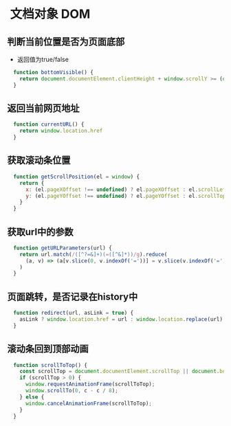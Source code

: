 #   文档对象 DOM
## 判断当前位置是否为页面底部
- 返回值为true/false
```javascript
  function bottomVisible() {
    return document.documentElement.clientHeight + window.scrollY >= (document.documentElement.scrollHeight || document.documentElement.clientHeight);
  }
```  

## 返回当前网页地址
```javascript
  function currentURL() {
    return window.location.href
  }
```  

## 获取滚动条位置
```javascript
  function getScrollPosition(el = window) {
    return {
      x: (el.pageXOffset !== undefined) ? el.pageXOffset : el.scrollLeft,
      y: (el.pageYOffset !== undefined) ? el.pageYOffset : el.scrollTop
    }
  }
```  

## 获取url中的参数
```javascript
  function getURLParameters(url) {
    return url.match(/([^?=&]+)(=([^&]*))/g).reduce(
      (a, v) => (a[v.slice(0, v.indexOf('='))] = v.slice(v.indexOf('=') + 1), a), {}
    )
  }
```  

##  页面跳转，是否记录在history中
```javascript
  function redirect(url, asLink = true) {
    asLink ? window.location.href = url : window.location.replace(url)
  }
```  

##  滚动条回到顶部动画
```javascript
  function scrollToTop() {
    const scrollTop = document.documentElement.scrollTop || document.body.scrollTop;
    if (scrollTop > 0) {
      window.requestAnimationFrame(scrollToTop);
      window.scrollTo(0, c - c / 8);
    } else {
      window.cancelAnimationFrame(scrollToTop);
    }
  }
```  